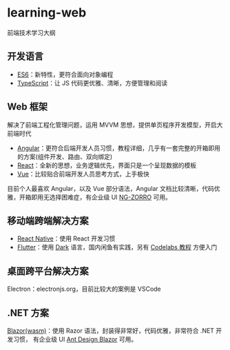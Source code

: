 # learning-web
前端技术学习大纲

## 开发语言
* [ES6](https://es6.ruanyifeng.com)：新特性，更符合面向对象编程
* [TypeScript](https://typescriptlang.org/zh)：让 JS 代码更优雅、清晰，方便管理和阅读

## Web 框架
解决了前端工程化管理问题，运用 MVVM 思想，提供单页程序开发模型，开启大前端时代
* [Angular](https://angular.cn)：更符合后端开发人员习惯，教程详细，几乎有一套完整的开箱即用的方案(组件开发、路由、双向绑定)
* [React](https://zh-hans.reactjs.org)：全新的思想，业务逻辑优先，界面只是一个呈现数据的模板
* [Vue](https://cn.vuejs.org)：比较贴合前端开发人员思考方式，上手极快

目前个人最喜欢 Angular，以及 Vue 部分语法，Angular 文档比较清晰，代码优雅，开箱即用无选择困难症，有企业级 UI [NG-ZORRO](https://ng-zorro.gitee.io) 可用。

## 移动端跨端解决方案
* [React Native](https://reactnative.dev)：使用 React 开发习惯
* [Flutter](https://flutter.cn)：使用 [Dark](https://dart.cn) 语言，国内闲鱼有实践，另有 [Codelabs 教程](https://codelabs.flutter-io.cn) 方便入门

## 桌面跨平台解决方案
Electron：electronjs.org，目前比较大的案例是 VSCode

## .NET 方案
[Blazor(wasm)](https://docs.microsoft.com/zh-cn/aspnet/core/blazor)：使用 Razor 语法，封装得非常好，代码优雅，非常符合 .NET 开发习惯， 有企业级 UI [Ant Design Blazor](https://ant-design-blazor.gitee.io) 可用。
